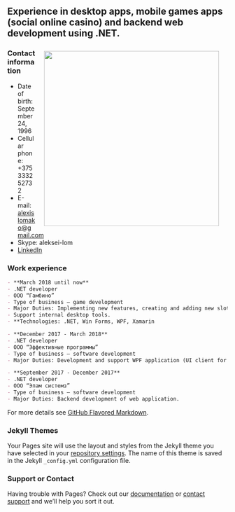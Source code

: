 ## Experience in desktop apps, mobile games apps (social online casino) and backend web development using .NET.

<img src="https://user-images.githubusercontent.com/14113859/63166133-27cca200-c036-11e9-8896-dc441bce7f27.jpg" align="right" width="400" hspace="20" vspace="10">

### Contact information

- Date of birth: September 24, 1996
- Cellular phone: +375333252732
- E-mail: alexislomako@gmail.com
- Skype: aleksei-lom
- [LinkedIn](https://www.linkedin.com/in/aliaksei-lamaka/)

### Work experience

```markdown
- **March 2018 until now**
- .NET developer
- OOO “Гамбино”
- Type of business – game development
- Major Duties: Implementing new features, creating and adding new slots, bug fixing. Communicating with integration and server teams.
- Support internal desktop tools.
- **Technologies: .NET, Win Forms, WPF, Xamarin
```

```markdown
- **December 2017 - March 2018**
- .NET developer
- ООО “Эффективные программы”
- Type of business – software development
- Major Duties: Development and support WPF application (UI client for trading)
```

```markdown
- **September 2017 - December 2017**
- .NET developer
- ООО “Эпам системз”
- Type of business – software development
- Major Duties: Backend development of web application.
```

For more details see [GitHub Flavored Markdown](https://guides.github.com/features/mastering-markdown/).

### Jekyll Themes

Your Pages site will use the layout and styles from the Jekyll theme you have selected in your [repository settings](https://github.com/alexislom/alexislom.github.io/settings). The name of this theme is saved in the Jekyll `_config.yml` configuration file.

### Support or Contact

Having trouble with Pages? Check out our [documentation](https://help.github.com/categories/github-pages-basics/) or [contact support](https://github.com/contact) and we’ll help you sort it out.
